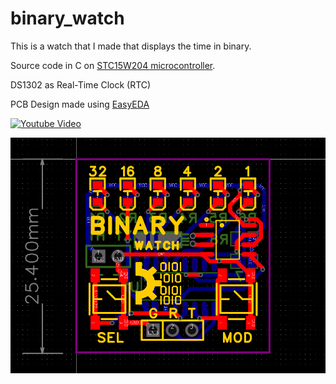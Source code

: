 # binary_watch

This is a watch that I made that displays the time in binary.

Source code in C on [STC15W204 microcontroller](https://www.stcmicro.com/stc/stc15w204s.html).

DS1302 as Real-Time Clock (RTC)

PCB Design made using [EasyEDA](https://easyeda.com/)

[![Youtube Video](https://github.com/user-attachments/assets/289d0640-df12-485c-8c1f-7a0f1d59d735)](https://www.youtube.com/watch?v=BXuusliDPBQ)
<!-- Generated by https://t.cuts.so/github/video -->

![](https://github.com/bolanxu/binary_watch/blob/deef5991fe152f8641dbee8f135e3da30145ae9f/docs/binary-watch-pcb.png)
